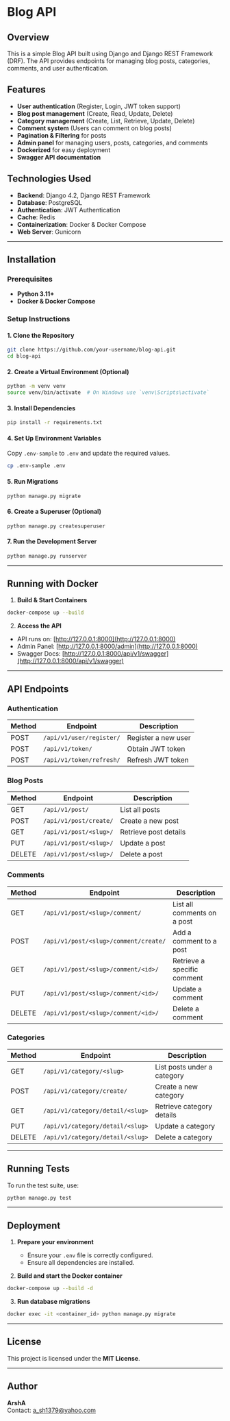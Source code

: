 # Blog API

## Overview

This is a simple Blog API built using Django and Django REST Framework (DRF). The API provides endpoints for managing blog posts, categories, comments, and user authentication.

## Features

- **User authentication** (Register, Login, JWT token support)
- **Blog post management** (Create, Read, Update, Delete)
- **Category management** (Create, List, Retrieve, Update, Delete)
- **Comment system** (Users can comment on blog posts)
- **Pagination & Filtering** for posts
- **Admin panel** for managing users, posts, categories, and comments
- **Dockerized** for easy deployment
- **Swagger API documentation**

## Technologies Used

- **Backend**: Django 4.2, Django REST Framework
- **Database**: PostgreSQL
- **Authentication**: JWT Authentication
- **Cache**: Redis
- **Containerization**: Docker & Docker Compose
- **Web Server**: Gunicorn

---

## Installation

### Prerequisites

- **Python 3.11+**
- **Docker & Docker Compose**

### Setup Instructions

#### 1. Clone the Repository

```sh
git clone https://github.com/your-username/blog-api.git
cd blog-api
```

#### 2. Create a Virtual Environment (Optional)

```sh
python -m venv venv
source venv/bin/activate  # On Windows use `venv\Scripts\activate`
```

#### 3. Install Dependencies

```sh
pip install -r requirements.txt
```

#### 4. Set Up Environment Variables

Copy `.env-sample` to `.env` and update the required values.

```sh
cp .env-sample .env
```

#### 5. Run Migrations

```sh
python manage.py migrate
```

#### 6. Create a Superuser (Optional)

```sh
python manage.py createsuperuser
```

#### 7. Run the Development Server

```sh
python manage.py runserver
```

---

## Running with Docker

1. **Build & Start Containers**

```sh
docker-compose up --build
```

2. **Access the API**

- API runs on: [http://127.0.0.1:8000](http://127.0.0.1:8000)
- Admin Panel: [http://127.0.0.1:8000/admin](http://127.0.0.1:8000)
- Swagger Docs: [http://127.0.0.1:8000/api/v1/swagger](http://127.0.0.1:8000/api/v1/swagger)

---

## API Endpoints

### Authentication

| Method | Endpoint               | Description           |
|--------|------------------------|-----------------------|
| POST   | `/api/v1/user/register/` | Register a new user  |
| POST   | `/api/v1/token/`        | Obtain JWT token     |
| POST   | `/api/v1/token/refresh/` | Refresh JWT token   |

### Blog Posts

| Method | Endpoint                | Description                  |
|--------|-------------------------|------------------------------|
| GET    | `/api/v1/post/`         | List all posts               |
| POST   | `/api/v1/post/create/`  | Create a new post            |
| GET    | `/api/v1/post/<slug>/`  | Retrieve post details        |
| PUT    | `/api/v1/post/<slug>/`  | Update a post                |
| DELETE | `/api/v1/post/<slug>/`  | Delete a post                |

### Comments

| Method | Endpoint                                      | Description                        |
|--------|----------------------------------------------|------------------------------------|
| GET    | `/api/v1/post/<slug>/comment/`              | List all comments on a post       |
| POST   | `/api/v1/post/<slug>/comment/create/`       | Add a comment to a post           |
| GET    | `/api/v1/post/<slug>/comment/<id>/`         | Retrieve a specific comment       |
| PUT    | `/api/v1/post/<slug>/comment/<id>/`         | Update a comment                  |
| DELETE | `/api/v1/post/<slug>/comment/<id>/`         | Delete a comment                  |

### Categories

| Method | Endpoint                          | Description                  |
|--------|----------------------------------|------------------------------|
| GET    | `/api/v1/category/<slug>`       | List posts under a category  |
| POST   | `/api/v1/category/create/`      | Create a new category        |
| GET    | `/api/v1/category/detail/<slug>` | Retrieve category details    |
| PUT    | `/api/v1/category/detail/<slug>` | Update a category            |
| DELETE | `/api/v1/category/detail/<slug>` | Delete a category            |

---

## Running Tests

To run the test suite, use:

```sh
python manage.py test
```

---

## Deployment

1. **Prepare your environment**
   - Ensure your `.env` file is correctly configured.
   - Ensure all dependencies are installed.

2. **Build and start the Docker container**

```sh
docker-compose up --build -d
```

3. **Run database migrations**

```sh
docker exec -it <container_id> python manage.py migrate
```

---

## License

This project is licensed under the **MIT License**.

---

## Author

**ArshA**  
Contact: [a_sh1379@yahoo.com](mailto:a_sh1379@yahoo.com)
